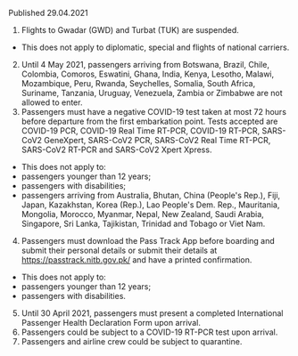Published 29.04.2021
1. Flights to Gwadar (GWD) and Turbat (TUK) are suspended.
- This does not apply to diplomatic, special and flights of national carriers.
2. Until 4 May 2021, passengers arriving from Botswana, Brazil, Chile, Colombia, Comoros, Eswatini, Ghana, India, Kenya, Lesotho, Malawi, Mozambique, Peru, Rwanda, Seychelles, Somalia, South Africa, Suriname, Tanzania, Uruguay, Venezuela, Zambia or Zimbabwe are not allowed to enter.
3. Passengers must have a negative COVID-19 test taken at most 72 hours before departure from the first embarkation point. Tests accepted are COVID-19 PCR, COVID-19 Real Time RT-PCR, COVID-19 RT-PCR, SARS-CoV2 GeneXpert, SARS-CoV2 PCR, SARS-CoV2 Real Time RT-PCR, SARS-CoV2 RT-PCR and SARS-CoV2 Xpert Xpress.
- This does not apply to:
- passengers younger than 12 years;
- passengers with disabilities;
- passengers arriving from Australia, Bhutan, China (People's Rep.), Fiji, Japan, Kazakhstan, Korea (Rep.), Lao People's Dem. Rep., Mauritania, Mongolia, Morocco, Myanmar, Nepal, New Zealand, Saudi Arabia, Singapore, Sri Lanka, Tajikistan, Trinidad and Tobago or Viet Nam.
4. Passengers must download the Pass Track App before boarding and submit their personal details or submit their details at <a href="https://passtrack.nitb.gov.pk/">https://passtrack.nitb.gov.pk/</a> and have a printed confirmation.
- This does not apply to:
- passengers younger than 12 years;
- passengers with disabilities.
5. Until 30 April 2021, passengers must present a completed International Passenger Health Declaration Form upon arrival.
6. Passengers could be subject to a COVID-19 RT-PCR test upon arrival.
7. Passengers and airline crew could be subject to quarantine.

